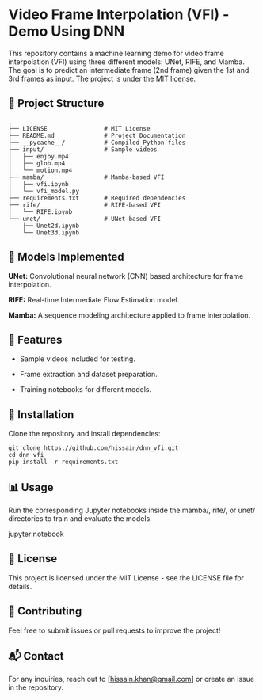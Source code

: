# Video Frame Interpolation (VFI) - Demo Using DNN

This repository contains a machine learning demo for video frame interpolation (VFI) using three different models: UNet, RIFE, and Mamba. The goal is to predict an intermediate frame (2nd frame) given the 1st and 3rd frames as input. The project is under the MIT license.

## 📂 Project Structure
```
.
├── LICENSE                # MIT License
├── README.md              # Project Documentation
├── __pycache__/           # Compiled Python files
├── input/                 # Sample videos
│   ├── enjoy.mp4
│   ├── glob.mp4
│   └── motion.mp4
├── mamba/                 # Mamba-based VFI
│   ├── vfi.ipynb
│   └── vfi_model.py
├── requirements.txt       # Required dependencies
├── rife/                  # RIFE-based VFI
│   └── RIFE.ipynb
└── unet/                  # UNet-based VFI
    ├── Unet2d.ipynb
    └── Unet3d.ipynb
```

## 🚀 Models Implemented

__UNet:__ Convolutional neural network (CNN) based architecture for frame interpolation.

__RIFE:__ Real-time Intermediate Flow Estimation model.

__Mamba:__ A sequence modeling architecture applied to frame interpolation.

## 📌 Features

* Sample videos included for testing.

* Frame extraction and dataset preparation.

* Training notebooks for different models.

## 🔧 Installation

Clone the repository and install dependencies:

```
git clone https://github.com/hissain/dnn_vfi.git
cd dnn_vfi
pip install -r requirements.txt
```

## 📊 Usage

Run the corresponding Jupyter notebooks inside the mamba/, rife/, or unet/ directories to train and evaluate the models.

jupyter notebook

## 📜 License

This project is licensed under the MIT License - see the LICENSE file for details.

## 🤝 Contributing

Feel free to submit issues or pull requests to improve the project!

## 📬 Contact

For any inquiries, reach out to [hissain.khan@gmail.com] or create an issue in the repository.
